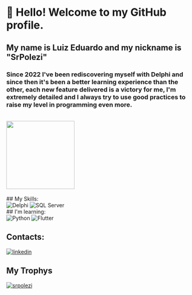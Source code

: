 # 👋 Hello! Welcome to my GitHub profile. 
## My name is Luiz Eduardo and my nickname is "SrPolezi"

### Since 2022 I've been rediscovering myself with Delphi and since then it's been a better learning experience than the other, each new feature delivered is a victory for me, I'm extremely detailed and I always try to use good practices to raise my level in programming even more.

<br>

<div>
<href="https://github.com/SrPolezi">
<img height="180em" src="https://github-readme-stats.vercel.app/api?username=srpolezi&show_icons=true&theme=transparent&include_all_commits=true&count_private=true&card_width=500"/>
</div>
  
<br>

<div>
## My Skills:
<div>
<img src="https://img.icons8.com/color/logos/software-development/delphi-ide.png" alt="Delphi"/></a> 
<img src="https://img.icons8.com/color/logos/microsoft/microsoft-sql-server.png" alt="SQL Server"/></a> 
</div>
## I'm learning:
<div>
<img src="https://img.icons8.com/color/logos/software-development/python.png" alt="Python"/></a> 
<img src="https://img.icons8.com/color/logos/software-development/flutter" alt="Flutter"/></a> 
</div>
</div>

## Contacts:
<div>
<a href="https://www.linkedin.com/in/luiz-eduardo-pereira-lacerda-da-silveira-892986190"><img src="https://img.icons8.com/color/70/000000/linkedin.png" alt="linkedin"/></a>
</div>

## My Trophys
<p align="left"> <a href="https://github.com/ryo-ma/github-profile-trophy"><img src="https://github-profile-trophy.vercel.app/?username=srpolezi" alt="srpolezi" /></a> </p>


